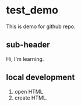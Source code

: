 # test_demo

This is demo for github repo. 

## sub-header 

Hi, I'm learning. 

## local development
1. open HTML 
2. create HTML.